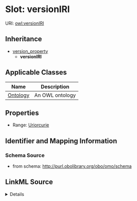 # Slot: versionIRI

URI: [owl:versionIRI](http://www.w3.org/2002/07/owl#versionIRI)




## Inheritance

* [version_property](version_property.md)
    * **versionIRI**





## Applicable Classes

| Name | Description |
| --- | --- |
[Ontology](Ontology.md) | An OWL ontology






## Properties

* Range: [Uriorcurie](Uriorcurie.md)







## Identifier and Mapping Information







### Schema Source


* from schema: http://purl.obolibrary.org/obo/omo/schema




## LinkML Source

<details>
```yaml
name: versionIRI
from_schema: http://purl.obolibrary.org/obo/omo/schema
rank: 1000
is_a: version_property
slot_uri: owl:versionIRI
alias: versionIRI
domain_of:
- Ontology
range: uriorcurie

```
</details>